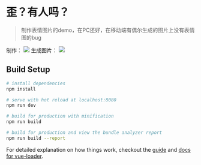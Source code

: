 # 歪？有人吗？

> 制作表情图片的demo，在PC还好，在移动端有偶尔生成的图片上没有表情图的bug

制作：
![](http://ww1.sinaimg.cn/large/006tNc79ly1fip4zcj242j30ku11276n.jpg)
生成图片：
![](http://ww1.sinaimg.cn/large/006tNc79ly1fip4zolpwdj30ku112dia.jpg)

## Build Setup

``` bash
# install dependencies
npm install

# serve with hot reload at localhost:8080
npm run dev

# build for production with minification
npm run build

# build for production and view the bundle analyzer report
npm run build --report
```

For detailed explanation on how things work, checkout the [guide](http://vuejs-templates.github.io/webpack/) and [docs for vue-loader](http://vuejs.github.io/vue-loader).
